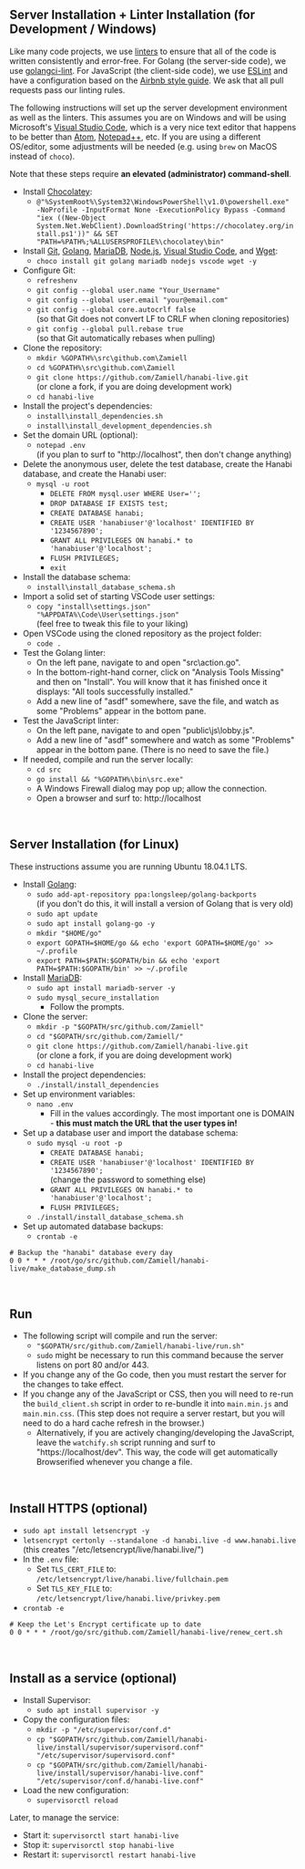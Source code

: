 Server Installation + Linter Installation (for Development / Windows)
---------------------------------------------------------------------

Like many code projects, we use [linters](https://en.wikipedia.org/wiki/Lint_(software)) to ensure that all of the code is written consistently and error-free. For Golang (the server-side code), we use [golangci-lint](https://github.com/golangci/golangci-lint). For JavaScript (the client-side code), we use [ESLint](https://eslint.org/) and have a configuration based on the [Airbnb style guide](https://github.com/airbnb/javascript). We ask that all pull requests pass our linting rules.

The following instructions will set up the server development environment as well as the linters. This assumes you are on Windows and will be using Microsoft's [Visual Studio Code](https://code.visualstudio.com/), which is a very nice text editor that happens to be better than [Atom](https://atom.io/), [Notepad++](https://notepad-plus-plus.org/), etc. If you are using a different OS/editor, some adjustments will be needed (e.g. using `brew` on MacOS instead of `choco`).

Note that these steps require **an elevated (administrator) command-shell**.

* Install [Chocolatey](https://chocolatey.org/):
  * `@"%SystemRoot%\System32\WindowsPowerShell\v1.0\powershell.exe" -NoProfile -InputFormat None -ExecutionPolicy Bypass -Command "iex ((New-Object System.Net.WebClient).DownloadString('https://chocolatey.org/install.ps1'))" && SET "PATH=%PATH%;%ALLUSERSPROFILE%\chocolatey\bin"`
* Install [Git](https://git-scm.com/), [Golang](https://golang.org/), [MariaDB](https://mariadb.org/), [Node.js](https://nodejs.org/en/), [Visual Studio Code](https://code.visualstudio.com/), and [Wget](https://eternallybored.org/misc/wget/):
  * `choco install git golang mariadb nodejs vscode wget -y`
* Configure Git:
  * `refreshenv`
  * `git config --global user.name "Your_Username"`
  * `git config --global user.email "your@email.com"`
  * `git config --global core.autocrlf false` <br />
  (so that Git does not convert LF to CRLF when cloning repositories)
  * `git config --global pull.rebase true` <br />
  (so that Git automatically rebases when pulling)
* Clone the repository:
  * `mkdir %GOPATH%\src\github.com\Zamiell`
  * `cd %GOPATH%\src\github.com\Zamiell`
  * `git clone https://github.com/Zamiell/hanabi-live.git` <br />
  (or clone a fork, if you are doing development work)
  * `cd hanabi-live`
* Install the project's dependencies:
  * `install\install_dependencies.sh`
  * `install\install_development_dependencies.sh`
* Set the domain URL (optional):
  * `notepad .env` <br />
  (if you plan to surf to "http://localhost", then don't change anything)
* Delete the anonymous user, delete the test database, create the Hanabi database, and create the Hanabi user:
  * `mysql -u root`
    * `DELETE FROM mysql.user WHERE User='';`
    * `DROP DATABASE IF EXISTS test;`
    * `CREATE DATABASE hanabi;`
    * `CREATE USER 'hanabiuser'@'localhost' IDENTIFIED BY '1234567890';`
    * `GRANT ALL PRIVILEGES ON hanabi.* to 'hanabiuser'@'localhost';`
    * `FLUSH PRIVILEGES;`
    * `exit`
* Install the database schema:
  * `install\install_database_schema.sh`
* Import a solid set of starting VSCode user settings:
  * `copy "install\settings.json" "%APPDATA%\Code\User\settings.json"` <br />
  (feel free to tweak this file to your liking)
* Open VSCode using the cloned repository as the project folder:
  * `code .`
* Test the Golang linter:
  * On the left pane, navigate to and open "src\action.go".
  * In the bottom-right-hand corner, click on "Analysis Tools Missing" and then on "Install". You will know that it has finished once it displays: "All tools successfully installed."
  * Add a new line of "asdf" somewhere, save the file, and watch as some "Problems" appear in the bottom pane.
* Test the JavaScript linter:
  * On the left pane, navigate to and open "public\js\lobby.js".
  * Add a new line of "asdf" somewhere and watch as some "Problems" appear in the bottom pane. (There is no need to save the file.)
* If needed, compile and run the server locally:
  * `cd src`
  * `go install && "%GOPATH%\bin\src.exe"`
  * A Windows Firewall dialog may pop up; allow the connection.
  * Open a browser and surf to: http://localhost

<br />



Server Installation (for Linux)
-------------------------------

These instructions assume you are running Ubuntu 18.04.1 LTS.

* Install [Golang](https://golang.org/):
  * `sudo add-apt-repository ppa:longsleep/golang-backports` <br />
  (if you don't do this, it will install a version of Golang that is very old)
  * `sudo apt update`
  * `sudo apt install golang-go -y`
  * `mkdir "$HOME/go"`
  * `export GOPATH=$HOME/go && echo 'export GOPATH=$HOME/go' >> ~/.profile`
  * `export PATH=$PATH:$GOPATH/bin && echo 'export PATH=$PATH:$GOPATH/bin' >> ~/.profile`
* Install [MariaDB](https://mariadb.org/):
  * `sudo apt install mariadb-server -y`
  * `sudo mysql_secure_installation`
    * Follow the prompts.
* Clone the server:
  * `mkdir -p "$GOPATH/src/github.com/Zamiell"`
  * `cd "$GOPATH/src/github.com/Zamiell/"`
  * `git clone https://github.com/Zamiell/hanabi-live.git` <br />
  (or clone a fork, if you are doing development work)
  * `cd hanabi-live`
* Install the project dependencies:
  * `./install/install_dependencies`
* Set up environment variables:
  * `nano .env`
    * Fill in the values accordingly. The most important one is DOMAIN - **this must match the URL that the user types in!**
* Set up a database user and import the database schema:
  * `sudo mysql -u root -p`
    * `CREATE DATABASE hanabi;`
    * `CREATE USER 'hanabiuser'@'localhost' IDENTIFIED BY '1234567890';` <br />
    (change the password to something else)
    * `GRANT ALL PRIVILEGES ON hanabi.* to 'hanabiuser'@'localhost';`
    * `FLUSH PRIVILEGES;`
  * `./install/install_database_schema.sh`
* Set up automated database backups:
  * `crontab -e`

```
# Backup the "hanabi" database every day
0 0 * * * /root/go/src/github.com/Zamiell/hanabi-live/make_database_dump.sh
```

<br />



Run
---

* The following script will compile and run the server:
  * `"$GOPATH/src/github.com/Zamiell/hanabi-live/run.sh"`
  * `sudo` might be necessary to run this command because the server listens on port 80 and/or 443.
* If you change any of the Go code, then you must restart the server for the changes to take effect.
* If you change any of the JavaScript or CSS, then you will need to re-run the `build_client.sh` script in order to re-bundle it into `main.min.js` and `main.min.css`. (This step does not require a server restart, but you will need to do a hard cache refresh in the browser.)
  * Alternatively, if you are actively changing/developing the JavaScript, leave the `watchify.sh` script running and surf to "https://localhost/dev". This way, the code will get automatically Browserified whenever you change a file.

<br />




Install HTTPS (optional)
------------------------

* `sudo apt install letsencrypt -y`
* `letsencrypt certonly --standalone -d hanabi.live -d www.hanabi.live` <br />
(this creates "/etc/letsencrypt/live/hanabi.live/")
* In the `.env` file:
  * Set `TLS_CERT_FILE` to: `/etc/letsencrypt/live/hanabi.live/fullchain.pem`
  * Set `TLS_KEY_FILE` to: `/etc/letsencrypt/live/hanabi.live/privkey.pem`
* `crontab -e`

```
# Keep the Let's Encrypt certificate up to date
0 0 * * * /root/go/src/github.com/Zamiell/hanabi-live/renew_cert.sh
```

<br />



Install as a service (optional)
-------------------------------

* Install Supervisor:
  * `sudo apt install supervisor -y`
* Copy the configuration files:
  * `mkdir -p "/etc/supervisor/conf.d"`
  * `cp "$GOPATH/src/github.com/Zamiell/hanabi-live/install/supervisor/supervisord.conf" "/etc/supervisor/supervisord.conf"`
  * `cp "$GOPATH/src/github.com/Zamiell/hanabi-live/install/supervisor/hanabi-live.conf" "/etc/supervisor/conf.d/hanabi-live.conf"`
* Load the new configuration:
  * `supervisorctl reload`

Later, to manage the service:

* Start it: `supervisorctl start hanabi-live`
* Stop it: `supervisorctl stop hanabi-live`
* Restart it: `supervisorctl restart hanabi-live`
